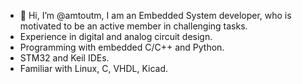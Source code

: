 - 👋 Hi, I’m @amtoutm, I am an Embedded System developer, who is motivated to be an active member in challenging tasks.  
- Experience in digital and analog circuit design.
- Programming with embedded C/C++ and Python.
- STM32 and Keil IDEs.
- Familiar with Linux, C, VHDL, Kicad.
<!---
amtoutm/amtoutm is a ✨ special ✨ repository because its `README.md` (this file) appears on your GitHub profile.
You can click the Preview link to take a look at your changes.
--->
